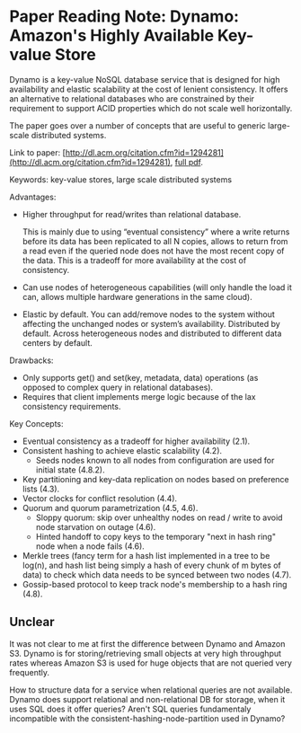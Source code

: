 
# Paper Reading Note: Dynamo: Amazon's Highly Available Key-value Store

Dynamo is a key-value NoSQL database service that is designed for high availability and elastic scalability at the cost of lenient consistency. It offers an alternative to relational databases who are constrained by their requirement to support ACID properties which do not scale well horizontally.

The paper goes over a number of concepts that are useful to generic large-scale distributed systems.

Link to paper: [http://dl.acm.org/citation.cfm?id=1294281](http://dl.acm.org/citation.cfm?id=1294281), [full pdf](http://www.allthingsdistributed.com/files/amazon-dynamo-sosp2007.pdf).

Keywords: key-value stores, large scale distributed systems

Advantages:

- Higher throughput for read/writes than relational database. 
 
    This is mainly due to using “eventual consistency” where a write returns before its data has been replicated to all N copies, allows to return from a read even if the queried node does not have the most recent copy of the data. This is a tradeoff for more availability at the cost of consistency.

- Can use nodes of heterogeneous capabilities (will only handle the load it can, allows multiple hardware generations in the same cloud).

- Elastic by default. You can add/remove nodes to the system without affecting the unchanged nodes or system’s availability.
Distributed by default. Across heterogeneous nodes and distributed to different data centers by default.

Drawbacks:

- Only supports get() and set(key, metadata, data) operations (as opposed to complex query in relational databases).
- Requires that client implements merge logic because of the lax consistency requirements.

Key Concepts:

- Eventual consistency as a tradeoff for higher availability (2.1).
- Consistent hashing to achieve elastic scalability (4.2).
  - Seeds nodes known to all nodes from configuration are used for initial state (4.8.2). 
- Key partitioning and key-data replication on nodes based on preference lists (4.3).
- Vector clocks for conflict resolution (4.4).
- Quorum and quorum parametrization (4.5, 4.6).
  - Sloppy quorum: skip over unhealthy nodes on read / write to avoid node starvation on outage (4.6).
  - Hinted handoff to copy keys to the temporary "next in hash ring" node when a node fails (4.6).
- Merkle trees (fancy term for a hash list implemented in a tree to be log(n), and hash list being simply a hash of every chunk of m bytes of data) to check which data needs to be synced between two nodes (4.7).
- Gossip-based protocol to keep track node's membership to a hash ring (4.8).

## Unclear

It was not clear to me at first the difference between Dynamo and Amazon S3. Dynamo is for storing/retrieving small objects at very high throughput rates whereas Amazon S3 is used for huge objects that are not queried very frequently.

How to structure data for a service when relational queries are not available. Dynamo does support relational and non-relational DB for storage, when it uses SQL does it offer queries? Aren't SQL queries fundamentaly incompatible with the consistent-hashing-node-partition used in Dynamo?
